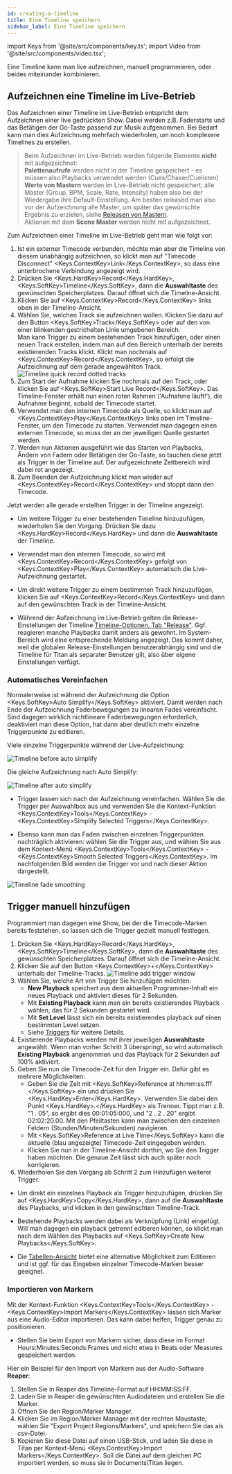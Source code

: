 ```yaml
---
id: creating-a-timeline
title: Eine Timeline speichern
sidebar_label: Eine Timeline speichern
---
```


import Keys from '@site/src/components/key.ts';
import Video from '@site/src/components/video.tsx';

Eine Timeline kann man live aufzeichnen, manuell programmieren, oder beides miteinander kombinieren.



## Aufzeichnen eine Timeline im Live-Betrieb

Das Aufzeichnen einer Timeline im Live-Betrieb entspricht dem Aufzeichnen einer live gedrückten Show. Dabei werden z.B. Faderstarts und das Betätigen der Go-Taste passend zur Musik aufgenommen. Bei Bedarf kann man dies Aufzeichnung mehrfach wiederholen, um noch komplexere Timelines zu erstellen.

>   Beim Aufzeichnen im Live-Betrieb werden folgende Elemente **nicht** mit aufgezeichnet:<br/>
    **Palettenaufrufe** werden nicht in der Timeline gespeichert - es müssen also Playbacks verwendet werden (Cues/Chaser/Cuelisten)<br/>
    **Werte von Mastern** werden im Live-Betrieb nicht gespeichert; alle Master (Group, BPM, Scale, Rate, Intensity) haben also bei der Wiedergabe ihre Default-Einstellung. Am besten released man also vor der Aufzeichnung alle Master, um später das gewünschte Ergebnis zu erzielen, siehe [Releasen von Mastern](../cues/cue-playback.md#einen-master-releasen).<br/>
    Aktionen mit dem **Scene Master** werden nicht mit aufgezeichnet. 

Zum Aufzeichnen einer Timeline im Live-Betrieb geht man wie folgt vor:

1. Ist ein externer Timecode verbunden, möchte man aber die Timeline von diesem unabhängig aufzeichnen, so 
klickt man auf "Timecode Disconnect" <Keys.ContextKey>Link</Keys.ContextKey>, so dass eine unterbrochene 
Verbindung angezeigt wird.
2. Drücken Sie <Keys.HardKey>Record</Keys.HardKey>, <Keys.SoftKey>Timeline</Keys.SoftKey>, dann 
die **Auswahltaste** des gewünschten Speicherplatzes. Darauf öffnet sich die Timeline-Ansicht.
3. Klicken Sie auf <Keys.ContextKey>Record</Keys.ContextKey> links oben in der Timeline-Ansicht.
4. Wählen Sie, welchen Track sie aufzeichnen wollen. Klicken Sie dazu auf den Button <Keys.SoftKey>Track</Keys.SoftKey> 
oder auf den von einer blinkenden gestrichelten Linie umgebenen Bereich.<br/>
Man kann Trigger zu einem bestehenden Track hinzufügen, oder einen neuen Track erstellen, indem man auf den 
Bereich unterhalb der bereits existierenden Tracks klickt. Klickt man nochmals 
auf <Keys.ContextKey>Record</Keys.ContextKey>, so erfolgt die Aufzeichnung auf dem gerade angewählten Track.<br/>
 ![Timeline quick record dotted tracks](/docs/images/Timeline-Quickrecord-Dotted.png)
5. Zum Start der Aufnahme klicken Sie nochmals auf den Track, oder klicken Sie auf <Keys.SoftKey>Start Live Record</Keys.SoftKey>. Das Timeline-Fenster erhält nun einen roten Rahmen ('Aufnahme läuft!'), die Aufnahme beginnt, sobald der Timecode startet.
6. Verwendet man den internen Timecode als Quelle, so klickt man auf <Keys.ContextKey>Play</Keys.ContextKey> links oben im Timeline-Fenster, um den Timecode zu starten. Verwendet man dagegen einen externen Timecode, so muss der an der jeweiligen Quelle gestartet werden.
7. Werden nun Aktionen ausgeführt wie das Starten von Playbacks, Ändern von Fadern oder Betätigen der Go-Taste, so tauchen diese jetzt als Trigger in der Timeline auf. Der aufgezeichnete Zeitbereich wird dabei rot angezeigt.
8. Zum Beenden der Aufzeichnung klickt man wieder auf <Keys.ContextKey>Record</Keys.ContextKey> und stoppt dann den Timecode.

Jetzt werden alle gerade erstellten Trigger in der Timeline angezeigt.

- Um weitere Trigger zu einer bestehenden Timeline hinzuzufügen, wiederholen Sie den Vorgang. Drücken Sie 
dazu <Keys.HardKey>Record</Keys.HardKey> und dann die **Auswahltaste** der Timeline.

- Verwendet man den internen Timecode, so wird mit <Keys.ContextKey>Record</Keys.ContextKey> gefolgt 
von <Keys.ContextKey>Play</Keys.ContextKey> automatisch die Live-Aufzeichnung gestartet.

- Um direkt weitere Trigger zu einem bestimmten Track hinzuzufügen, klicken Sie 
auf <Keys.ContextKey>Record</Keys.ContextKey> und dann auf den gewünschten Track in der Timeline-Ansicht.

- Während der Aufzeichnung im Live-Betrieb gelten die Release-Einstellungen der 
Timeline [Timeline-Optionen, Tab "Release"](../timelines/timeline-options.md#tab-release). 
Ggf. reagieren manche Playbacks damit anders als gewohnt. Im System-Bereich wird eine entsprechende Meldung angezeigt.
Das kommt daher, weil die globalen Release-Einstellungen benutzerabhängig sind und die Timeline für Titan als 
separater Benutzer gilt, also über eigene Einstellungen verfügt.

### Automatisches Vereinfachen

Normalerweise ist während der Aufzeichnung die Option <Keys.SoftKey>Auto Simplify</Keys.SoftKey> aktiviert. Damit 
werden nach Ende der Aufzeichnung Faderbewegungen zu linearen Fades vereinfacht. Sind dagegen wirklich nichtlineare 
Faderbewegungen erforderlich, deaktiviert man diese Option, hat dann aber deutlich mehr einzelne Triggerpunkte 
zu editieren.

Viele einzelne Triggerpunkte während der Live-Aufzeichnung:

![Timeline before auto simplify](/docs/images/Timeline-Live-Record.png)

Die gleiche Aufzeichnung nach Auto Simplify:

![Timeline after auto simplify](/docs/images/Timeline-Live-Record-Simplified.png)

- Trigger lassen sich nach der Aufzeichnung vereinfachen. Wählen Sie die Trigger per Auswahlbox aus und verwenden Sie die 
Kontext-Funktion <Keys.ContextKey>Tools</Keys.ContextKey> - <Keys.ContextKey>Simplify Selected Triggers</Keys.ContextKey>.

- Ebenso kann man das Faden zwischen einzelnen Triggerpunkten nachträglich aktivieren: wählen Sie die Trigger aus, 
und wählen Sie aus dem Kontext-Menü <Keys.ContextKey>Tools</Keys.ContextKey> - <Keys.ContextKey>Smooth Selected Triggers</Keys.ContextKey>. Im nachfolgenden Bild werden die Trigger vor und nach dieser Aktion dargestellt.

![Timeline fade smoothing](/docs/images/Timeline-Smooth.png)


## Trigger manuell hinzufügen

Programmiert man dagegen eine Show, bei der die Timecode-Marken bereits feststehen, so lassen sich die 
Trigger gezielt manuell festlegen.

1. Drücken Sie <Keys.HardKey>Record</Keys.HardKey>, <Keys.SoftKey>Timeline</Keys.SoftKey>, dann 
die **Auswahltaste** des gewünschten Speicherplatzes. Darauf öffnet sich die Timeline-Ansicht.
2. Klicken Sie auf den Button <Keys.ContextKey>+</Keys.ContextKey> unterhalb der Timeline-Tracks.
   ![Timeline add trigger window](/docs/images/Timeline-Add-Item.png)
3. Wählen Sie, welche Art von Trigger Sie hinzufügen möchten:
    - **New Playback** speichert aus dem aktuellen Programmer-Inhalt ein neues Playback und aktiviert dieses für 2 Sekunden.
    - Mit **Existing Playback** kann man ein bereits existierendes Playback wählen, das für 2 Sekunden gestartet wird.
    - Mit **Set Level** lässt sich ein bereits existierendes playback auf einen bestimmten Level setzen.
    - Siehe  [Triggers](../timelines.md#triggers) für weitere Details.
4. Existierende Playbacks werden mit ihrer jeweiligen **Auswahltaste** angewählt. Wenn man vorher Schritt 3 überspringt, 
so wird automatisch **Existing Playback** angenommen und das Playback für 2 Sekunden auf 100% aktiviert.
5. Geben Sie nun die Timecode-Zeit für den Trigger ein. Dafür gibt es mehrere Möglichkeiten:
    - Geben Sie die Zeit mit <Keys.SoftKey>Reference at hh:mm:ss.fff </Keys.SoftKey> ein und drücken Sie <Keys.HardKey>Enter</Keys.HardKey>. Verwenden Sie dabei den Punkt <Keys.HardKey>.</Keys.HardKey> als Trenner. Tippt man z.B. "1 . 05", so ergibt dies 00:01:05:000, und "2 . 2 . 20" ergibt 02:02:20.00. Mit den Pfeiltasten kann man zwischen den einzelnen Feldern (Stunden/Minuten/Sekunden) navigieren.
    - Mit <Keys.SoftKey>Reference at Live Time</Keys.SoftKey> kann die aktuelle (blau angezeigte) Timecode-Zeit eingegeben werden.
    - Klicken Sie nun in der Timeline-Ansicht dorthin, wo Sie den Trigger haben möchten. Die genaue Zeit lässt sich auch später noch korrigieren.
6. Wiederholen Sie den Vorgang ab Schritt 2 zum Hinzufügen weiterer Trigger.

- Um direkt ein einzelnes Playback als Trigger hinzuzufügen, drücken Sie auf <Keys.HardKey>Copy</Keys.HardKey>, dann auf die **Auswahltaste** des Playbacks, und klicken in den gewünschten Timeline-Track.

- Bestehende Playbacks werden dabei als Verknüpfung (Link) eingefügt. Will man dagegen ein playback getrennt editieren können, so klickt man nach dem Wählen des Playbacks auf <Keys.SoftKey>Create New Playbacks</Keys.SoftKey>.

- Die [Tabellen-Ansicht](../timelines/running-and-editing-timelines.md#tabellen-ansicht) bietet eine alternative Möglichkeit zum Editieren und ist ggf. für das Eingeben einzelner Timecode-Marken besser geeignet.

### Importieren von Markern

Mit der Kontext-Funktion <Keys.ContextKey>Tools</Keys.ContextKey> - <Keys.ContextKey>Import Markers</Keys.ContextKey> lassen sich Marker aus eine Audio-Editor importieren. Das kann dabei helfen, Trigger genau zu positionieren.

- Stellen Sie beim Export von Markern sicher, dass diese im Format Hours:Minutes:Seconds:Frames und nicht etwa in Beats oder Measures gespeichert werden.

Hier ein Beispiel für den Import von Markern aus der Audio-Software **Reaper**:

1. Stellen Sie in Reaper das Timeline-Format auf HH:MM:SS:FF.
2. Laden Sie in Reaper die gewünschten Audiodateien und erstellen Sie die Marker.
3. Öffnen Sie den Region/Marker Manager.
4. Klicken Sie im Region/Marker Manager mit der rechten Maustaste, wählen Sie "Export Project Regions/Markers", und speichern Sie das als csv-Datei.
5. Kopieren Sie diese Datei auf einen USB-Stick, und laden Sie diese in Titan per Kontext-Menü <Keys.ContextKey>Import Markers</Keys.ContextKey>. Soll die Datei auf dem gleichen PC importiert werden, so muss sie in Documents\\Titan liegen.
